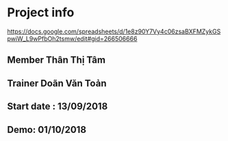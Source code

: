 # Project info
https://docs.google.com/spreadsheets/d/1e8z90Y7Vy4c06zsaBXFMZykGSpwiW_L9wPfbOh2tsmw/edit#gid=266506666

## Member Thân Thị Tâm

## Trainer Doãn Văn Toản

## Start date : 13/09/2018

## Demo: 01/10/2018
